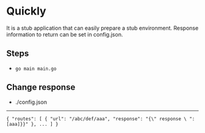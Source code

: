 
# Quickly
It is a stub application that can easily prepare a stub environment.
Response information to return can be set in config.json.

## Steps
- `go main main.go`

## Change response
- ./config.json
---
`{
  "routes": [
    {
      "url": "/abc/def/aaa",
      "response": "{\" response \ ": [aaa]}}"
    },
    ...
  ]
} `
